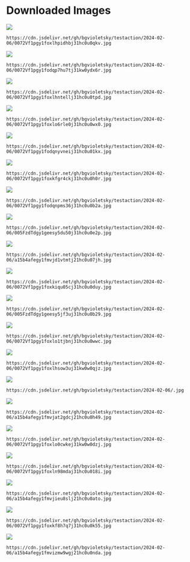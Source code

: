 # Downloaded Images

![](https://cdn.jsdelivr.net/gh/bgvioletsky/testaction/2024-02-06/0072Vf1pgy1foxlhpidhbj31hc0u0qkv.jpg)
```
https://cdn.jsdelivr.net/gh/bgvioletsky/testaction/2024-02-06/0072Vf1pgy1foxlhpidhbj31hc0u0qkv.jpg
```
![](https://cdn.jsdelivr.net/gh/bgvioletsky/testaction/2024-02-06/0072Vf1pgy1fodqp7hu7tj31kw0ydx6r.jpg)
```
https://cdn.jsdelivr.net/gh/bgvioletsky/testaction/2024-02-06/0072Vf1pgy1fodqp7hu7tj31kw0ydx6r.jpg
```
![](https://cdn.jsdelivr.net/gh/bgvioletsky/testaction/2024-02-06/0072Vf1pgy1foxlhntellj31hc0u0tpd.jpg)
```
https://cdn.jsdelivr.net/gh/bgvioletsky/testaction/2024-02-06/0072Vf1pgy1foxlhntellj31hc0u0tpd.jpg
```
![](https://cdn.jsdelivr.net/gh/bgvioletsky/testaction/2024-02-06/0072Vf1pgy1foxlo6rle0j31hc0u0wx0.jpg)
```
https://cdn.jsdelivr.net/gh/bgvioletsky/testaction/2024-02-06/0072Vf1pgy1foxlo6rle0j31hc0u0wx0.jpg
```
![](https://cdn.jsdelivr.net/gh/bgvioletsky/testaction/2024-02-06/0072Vf1pgy1fodqnyvneij31hc0u01kx.jpg)
```
https://cdn.jsdelivr.net/gh/bgvioletsky/testaction/2024-02-06/0072Vf1pgy1fodqnyvneij31hc0u01kx.jpg
```
![](https://cdn.jsdelivr.net/gh/bgvioletsky/testaction/2024-02-06/0072Vf1pgy1foxkfgr4ckj31hc0u0h0r.jpg)
```
https://cdn.jsdelivr.net/gh/bgvioletsky/testaction/2024-02-06/0072Vf1pgy1foxkfgr4ckj31hc0u0h0r.jpg
```
![](https://cdn.jsdelivr.net/gh/bgvioletsky/testaction/2024-02-06/0072Vf1pgy1fodqnpms36j31hc0u0b2a.jpg)
```
https://cdn.jsdelivr.net/gh/bgvioletsky/testaction/2024-02-06/0072Vf1pgy1fodqnpms36j31hc0u0b2a.jpg
```
![](https://cdn.jsdelivr.net/gh/bgvioletsky/testaction/2024-02-06/005FzdTdgy1geesy5du50j31hc0u0e2p.jpg)
```
https://cdn.jsdelivr.net/gh/bgvioletsky/testaction/2024-02-06/005FzdTdgy1geesy5du50j31hc0u0e2p.jpg
```
![](https://cdn.jsdelivr.net/gh/bgvioletsky/testaction/2024-02-06/a15b4afegy1fmvjd1vtmtj21hc0u07jh.jpg)
```
https://cdn.jsdelivr.net/gh/bgvioletsky/testaction/2024-02-06/a15b4afegy1fmvjd1vtmtj21hc0u07jh.jpg
```
![](https://cdn.jsdelivr.net/gh/bgvioletsky/testaction/2024-02-06/0072Vf1pgy1foxkiqu05cj31hc0u0duy.jpg)
```
https://cdn.jsdelivr.net/gh/bgvioletsky/testaction/2024-02-06/0072Vf1pgy1foxkiqu05cj31hc0u0duy.jpg
```
![](https://cdn.jsdelivr.net/gh/bgvioletsky/testaction/2024-02-06/005FzdTdgy1geesy5jf3uj31hc0u0b29.jpg)
```
https://cdn.jsdelivr.net/gh/bgvioletsky/testaction/2024-02-06/005FzdTdgy1geesy5jf3uj31hc0u0b29.jpg
```
![](https://cdn.jsdelivr.net/gh/bgvioletsky/testaction/2024-02-06/0072Vf1pgy1foxlo1tjbnj31hc0u0wwc.jpg)
```
https://cdn.jsdelivr.net/gh/bgvioletsky/testaction/2024-02-06/0072Vf1pgy1foxlo1tjbnj31hc0u0wwc.jpg
```
![](https://cdn.jsdelivr.net/gh/bgvioletsky/testaction/2024-02-06/0072Vf1pgy1foxlhsow3uj31kw0w0qjz.jpg)
```
https://cdn.jsdelivr.net/gh/bgvioletsky/testaction/2024-02-06/0072Vf1pgy1foxlhsow3uj31kw0w0qjz.jpg
```
![](https://cdn.jsdelivr.net/gh/bgvioletsky/testaction/2024-02-06/.jpg)
```
https://cdn.jsdelivr.net/gh/bgvioletsky/testaction/2024-02-06/.jpg
```
![](https://cdn.jsdelivr.net/gh/bgvioletsky/testaction/2024-02-06/a15b4afegy1fmvjat2gdcj21hc0u0h49.jpg)
```
https://cdn.jsdelivr.net/gh/bgvioletsky/testaction/2024-02-06/a15b4afegy1fmvjat2gdcj21hc0u0h49.jpg
```
![](https://cdn.jsdelivr.net/gh/bgvioletsky/testaction/2024-02-06/0072Vf1pgy1foxlo0cwkej31kw0w0dzj.jpg)
```
https://cdn.jsdelivr.net/gh/bgvioletsky/testaction/2024-02-06/0072Vf1pgy1foxlo0cwkej31kw0w0dzj.jpg
```
![](https://cdn.jsdelivr.net/gh/bgvioletsky/testaction/2024-02-06/0072Vf1pgy1foxln98mdaj31hc0u018i.jpg)
```
https://cdn.jsdelivr.net/gh/bgvioletsky/testaction/2024-02-06/0072Vf1pgy1foxln98mdaj31hc0u018i.jpg
```
![](https://cdn.jsdelivr.net/gh/bgvioletsky/testaction/2024-02-06/a15b4afegy1fmvjieu8slj21hc0u0ato.jpg)
```
https://cdn.jsdelivr.net/gh/bgvioletsky/testaction/2024-02-06/a15b4afegy1fmvjieu8slj21hc0u0ato.jpg
```
![](https://cdn.jsdelivr.net/gh/bgvioletsky/testaction/2024-02-06/0072Vf1pgy1foxkf8h7q7j31hc0u0k55.jpg)
```
https://cdn.jsdelivr.net/gh/bgvioletsky/testaction/2024-02-06/0072Vf1pgy1foxkf8h7q7j31hc0u0k55.jpg
```
![](https://cdn.jsdelivr.net/gh/bgvioletsky/testaction/2024-02-06/a15b4afegy1fmvizmw9wgj21hc0u0nda.jpg)
```
https://cdn.jsdelivr.net/gh/bgvioletsky/testaction/2024-02-06/a15b4afegy1fmvizmw9wgj21hc0u0nda.jpg
```
